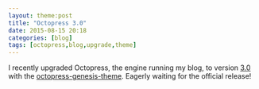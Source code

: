 ```yaml
---
layout: theme:post
title: "Octopress 3.0"
date: 2015-08-15 20:18
categories: [blog]
tags: [octopress,blog,upgrade,theme]
---
```

I recently upgraded Octopress, the engine running my blog, to version [3.0][Octopress 3.0] with the [octopress-genesis-theme][].
Eagerly waiting for the official release!

[octopress 3.0]: http://octopress.org/2015/01/15/octopress-3.0-is-coming/
[octopress-genesis-theme]: https://github.com/octopress/genesis-theme



